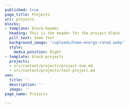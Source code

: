 ```yaml
---
published: true
page_title: Projects
uri: projects
blocks:
- template: block-header
  heading: This is the header for the project block
  pill_text: Some text
  background_image: "/uploads/home-energy-rated.webp"
  style:
    media_position: Right
- template: block-projects
  projects:
  - src/content/projects/project-one.md
  - src/content/projects/test-project.md
seo:
  title: ''
  description: ''
  image: ''
page_name: Projects

---
```

